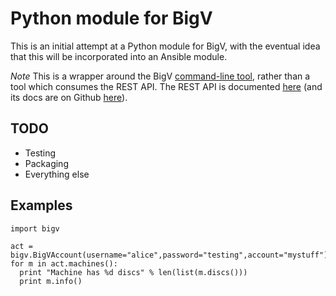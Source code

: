 # Python module for BigV

This is an initial attempt at a Python module for BigV, with the eventual idea 
that this will be incorporated into an Ansible module.

*Note* This is a wrapper around the BigV [command-line tool][1], rather than a tool
which consumes the REST API. The REST API is documented [here][2] (and its docs are on Github [here][3]).

## TODO

* Testing
* Packaging
* Everything else

## Examples

    import bigv
  
    act = bigv.BigVAccount(username="alice",password="testing",account="mystuff")
    for m in act.machines():
      print "Machine has %d discs" % len(list(m.discs()))
      print m.info()

[1]: http://www.bigv.io/download
[2]: http://bigv-api-docs.ichilton.co.uk/api/
[3]: https://github.com/ichilton/bytemark-bigv-api-doc
